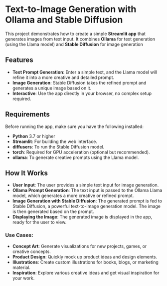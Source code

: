 # Text-to-Image Generation with Ollama and Stable Diffusion


This project demonstrates how to create a simple **Streamlit app** that generates images from text input. It combines **Ollama** for text generation (using the Llama model) and **Stable Diffusion** for image generation


##  Features
- **Text Prompt Generation**: Enter a simple text, and the Llama model will refine it into a more creative and detailed prompt.
- **Image Generation**: Stable Diffusion takes the refined prompt and generates a unique image based on it.
- **Interactive**: Use the app directly in your browser, no complex setup required.

##  Requirements
Before running the app, make sure you have the following installed:

- **Python** 3.7 or higher
- **Streamlit**: For building the web interface.
- **diffusers**: To run the Stable Diffusion model.
- **torch**: Required for GPU acceleration (optional but recommended).
- **ollama**: To generate creative prompts using the Llama model.

## How It Works

- **User Input**:
The user provides a simple text input for image generation.
-  **Ollama Prompt Generation**:
The text input is passed to the Ollama Llama model, which generates a more creative or refined prompt.
-  **Image Generation with Stable Diffusion**:
The generated prompt is fed to Stable Diffusion, a powerful text-to-image generation model.
The image is then generated based on the prompt.
  - **Displaying the Image**:
The generated image is displayed in the app, ready for the user to view.

### Use Cases:
- **Concept Art**: Generate visualizations for new projects, games, or creative concepts.
- **Product Design**: Quickly mock up product ideas and design elements.
- **Illustrations**: Create custom illustrations for books, blogs, or marketing material.
- **Inspiration**: Explore various creative ideas and get visual inspiration for your work.



